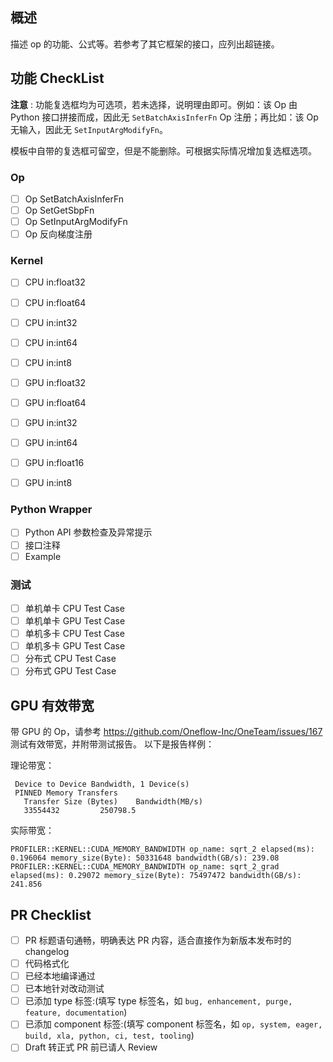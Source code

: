 ## 概述
描述 op 的功能、公式等。若参考了其它框架的接口，应列出超链接。

## 功能 CheckList
**注意** : 功能复选框均为可选项，若未选择，说明理由即可。例如：该 Op 由 Python 接口拼接而成，因此无 `SetBatchAxisInferFn` Op 注册；再比如：该 Op 无输入，因此无 `SetInputArgModifyFn`。

模板中自带的复选框可留空，但是不能删除。可根据实际情况增加复选框选项。

### Op
 - [ ] Op SetBatchAxisInferFn
 - [ ] Op SetGetSbpFn
 - [ ] Op SetInputArgModifyFn
 - [ ] Op 反向梯度注册

### Kernel
 - [ ] CPU in:float32
 - [ ] CPU in:float64
 - [ ] CPU in:int32
 - [ ] CPU in:int64
 - [ ] CPU in:int8

 - [ ] GPU in:float32
 - [ ] GPU in:float64
 - [ ] GPU in:int32
 - [ ] GPU in:int64
 - [ ] GPU in:float16
 - [ ] GPU in:int8


### Python Wrapper
 - [ ] Python API 参数检查及异常提示
 - [ ] 接口注释
 - [ ] Example 

### 测试
 - [ ] 单机单卡  CPU Test Case
 - [ ] 单机单卡  GPU Test Case
 - [ ] 单机多卡  CPU Test Case
 - [ ] 单机多卡  GPU Test Case
 - [ ] 分布式  CPU Test Case
 - [ ] 分布式  GPU Test Case

## GPU 有效带宽
带 GPU 的 Op，请参考 https://github.com/Oneflow-Inc/OneTeam/issues/167 测试有效带宽，并附带测试报告。
以下是报告样例：

理论带宽：
```text
 Device to Device Bandwidth, 1 Device(s)
 PINNED Memory Transfers
   Transfer Size (Bytes)	Bandwidth(MB/s)
   33554432			250798.5
```

实际带宽：
```
PROFILER::KERNEL::CUDA_MEMORY_BANDWIDTH op_name: sqrt_2 elapsed(ms): 0.196064 memory_size(Byte): 50331648 bandwidth(GB/s): 239.08
PROFILER::KERNEL::CUDA_MEMORY_BANDWIDTH op_name: sqrt_2_grad elapsed(ms): 0.29072 memory_size(Byte): 75497472 bandwidth(GB/s): 241.856
```


## PR Checklist
 - [ ] PR 标题语句通畅，明确表达 PR 内容，适合直接作为新版本发布时的 changelog
 - [ ] 代码格式化
 - [ ] 已经本地编译通过
 - [ ] 已本地针对改动测试
 - [ ] 已添加 type 标签:(填写 type 标签名，如 `bug, enhancement, purge, feature, documentation`)
 - [ ] 已添加 component 标签:(填写 component 标签名，如 `op, system, eager, build, xla, python, ci, test, tooling`)
 - [ ] Draft 转正式 PR 前已请人 Review
